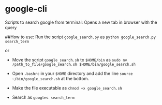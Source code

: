 # google-cli
Scripts to search google from terminal: Opens a new tab in browser with the query

##How to use:
Run the script `google_search.py` as `python google_search.py search_term`

or

- Move the script `google_search.sh` to `$HOME/bin` as `sudo mv /path_to_file/google_search.sh $HOME/bin/google_search.sh`

- Open `.bashrc` in your `$HOME` directory and add the line `source ~/bin/google_search.sh` at the bottom.

- Make the file executable as `chmod +x google_search.sh`

- Search as `googles search_term`
